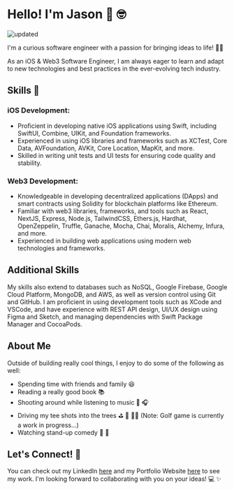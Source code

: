 # Hello! I'm Jason 👋 🤓

![updated](https://user-images.githubusercontent.com/36863375/232238861-a23135e5-f7aa-4ce9-ab4d-e053780f5cd1.png)

I'm a curious software engineer with a passion for bringing ideas to life! 🧠💡 

As an iOS & Web3 Software Engineer, I am always eager to learn and adapt to new technologies and best practices in the ever-evolving tech industry.

## Skills 🚀

### iOS Development:
* Proficient in developing native iOS applications using Swift, including SwiftUI, Combine, UIKit, and Foundation frameworks.
* Experienced in using iOS libraries and frameworks such as XCTest, Core Data, AVFoundation, AVKit, Core Location, MapKit, and more.
* Skilled in writing unit tests and UI tests for ensuring code quality and stability.

### Web3 Development:
* Knowledgeable in developing decentralized applications (DApps) and smart contracts using Solidity for blockchain platforms like Ethereum.
* Familiar with web3 libraries, frameworks, and tools such as React, NextJS, Express, Node.js, TailwindCSS, Ethers.js, Hardhat, OpenZeppelin, Truffle, Ganache, Mocha, Chai, Moralis, Alchemy, Infura, and more.
* Experienced in building web applications using modern web technologies and frameworks.

## Additional Skills
My skills also extend to databases such as NoSQL, Google Firebase, Google Cloud Platform, MongoDB, and AWS, as well as version control using Git and GitHub. I am proficient in using development tools such as XCode and VSCode, and have experience with REST API design, UI/UX design using Figma and Sketch, and managing dependencies with Swift Package Manager and CocoaPods.

## About Me 
Outside of building really cool things, I enjoy to do some of the following as well:

* Spending time with friends and family 😆
* Reading a really good book 📚
* Shooting around while listening to music 🏀 🎧
* Driving my tee shots into the trees ⛳️ 🌳 🏌️‍♂️ (Note: Golf game is currently a work in progress...)
* Watching stand-up comedy 🎤 🤣

## Let's Connect! 💬
You can check out my LinkedIn [here](https://www.linkedin.com/in/jasonschneider8) and my Portfolio Website [here](https://www.jasonschneider.tech) to see my work. I'm looking forward to collaborating with you on your ideas! 💻 ✨
